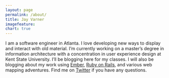 ```yaml
---
layout: page
permalink: /about/
title: Jay Varner
imagefeature:
chart: true
---
```


I am a software engineer in Atlanta. I love developing new ways to display and interact with old material. I’m currently working on a master’s degree in information architecture with a concentration in user experience design at Kent State University. I’ll be blogging here for my classes. I will also be blogging about my work using [Ember](http://emberjs.com/), [Ruby on Rails](http://rubyonrails.org/), and various web mapping adventures. Find me on [Twitter](https://twitter.com/jayvarner) if you have any questions.
